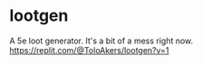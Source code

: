 # lootgen
A 5e loot generator. It's a bit of a mess right now.
<br>https://replit.com/@ToloAkers/lootgen?v=1
